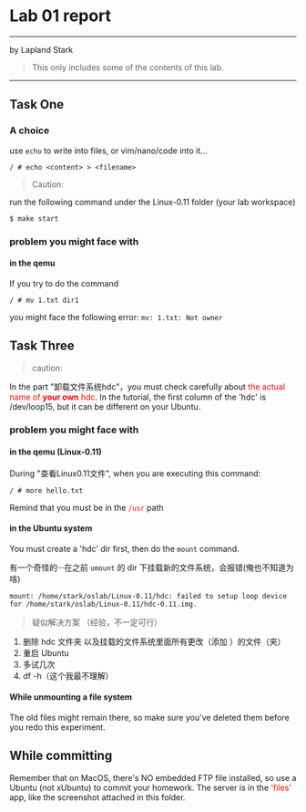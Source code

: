 # Lab 01 report

---
by Lapland Stark

> This only includes some of the contents of this lab.

---
## Task One

### A choice
use `echo` to write into files, or vim/nano/code into it...

```shell
/ # echo <content> > <filename>
```

>Caution:

run the following command under the Linux-0.11 folder (your lab workspace)

```shell
$ make start
```

### problem you might face with
#### in the qemu

If you try to do the command
```shell
/ # mv 1.txt dir1
```
you might face the following error: `mv: 1.txt: Not owner`

## Task Three

>caution:

In the part "卸载文件系统hdc"，you must check carefully about <font color=red>the actual name of **your own** hdc</font>. In the tutorial, the first column of the 'hdc' is /dev/loop15, but it can be different on your Ubuntu.

### problem you might face with

#### in the qemu (Linux-0.11)

During "查看Linux0.11文件", when you are executing this command:
```shell
/ # more hello.txt
```
Remind that you must be in the <font color=red>`/usr`</font> path

#### in the Ubuntu system

You must create a 'hdc' dir first, then do the `mount` command.

有一个奇怪的···在之前 `umount` 的 dir 下挂载新的文件系统，会报错(俺也不知道为啥)
```shell
mount: /home/stark/oslab/Linux-0.11/hdc: failed to setup loop device for /home/stark/oslab/Linux-0.11/hdc-0.11.img.
```
>疑似解决方案 （经验，不一定可行）
1. 删除 hdc 文件夹 以及挂载的文件系统里面所有更改（添加 ）的文件（夹）
2. 重启 Ubuntu
3. 多试几次
4. df -h（这个我最不理解）

#### While unmounting a file system

The old files might remain there, so make sure you've deleted them before you redo this experiment.

## While committing

Remember that on MacOS, there's NO embedded FTP file installed, so use a Ubuntu (not xUbuntu) to commit your homework. The server is in the <font color=red>'files'</font> app, like the screenshot attached in this folder.
